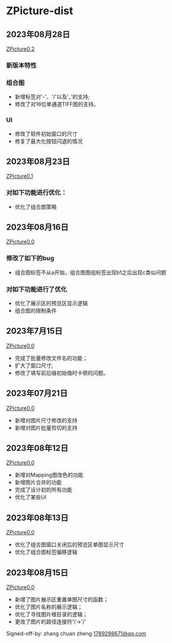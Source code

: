 # ZPicture-dist

## 2023年08月28日
[ZPicture0.2](https://github.com/zhang-chuan-zheng/ZPicture-dist/releases/tag/ZPictureV1)
###  新版本特性
### 组合图
- 新增标签对'-'、'/'以及'_'的支持;
- 修改了对16位单通道TIFF图的支持。
### UI
- 修改了软件初始窗口的尺寸
- 修复了最大化按钮闪退的情况


##  2023年08月23日
[ZPicture0.1](https://github.com/zhang-chuan-zheng/ZPicture-dist/releases/tag/dist)
### 对如下功能进行优化：
- 优化了组合图策略

## 2023年08月16日 
[ZPicture0.0](https://github.com/zhang-chuan-zheng/ZPicture-dist/releases)
### 修改了如下的bug
+ 组合图标签不从a开始，组合图图组标签出现b1之后出现c类似问题

### 对如下功能进行了优化
+ 优化了展示区的预览区显示逻辑
+ 组合图的限制条件

## 2023年7月15日
[ZPicture0.0](https://github.com/zhang-chuan-zheng/ZPicture-dist/releases)
+ 完成了批量修改文件名的功能；
+ 扩大了窗口尺寸;
+ 修改了填写前后缀初始值时卡顿的问题。

## 2023年07月21日
[ZPicture0.0](https://github.com/zhang-chuan-zheng/ZPicture-dist/releases)
+ 新增对图片尺寸修改的支持
+ 新增对图片批量剪切的支持

## 2023年08年12日
[ZPicture0.0](https://github.com/zhang-chuan-zheng/ZPicture-dist/releases)
+ 新增对Mapping图改色的功能
+ 新增图片合并的功能
+ 完成了设计初的所有功能
+ 优化了某些UI

## 2023年08年13日
[ZPicture0.0](https://github.com/zhang-chuan-zheng/ZPicture-dist/releases)
+ 优化了组合图窗口关闭后的预览区单图显示尺寸
+ 优化了组合图标签偏移逻辑


## 2023年08月15日
[ZPicture0.0](https://github.com/zhang-chuan-zheng/ZPicture-dist/releases)
+ 新增了图片展示区重置单图尺寸的函数；
+ 优化了图片名称的展示逻辑；
+ 优化了寻找图片根目录的逻辑；
+ 更改了图片的路径连接符‘\\’->'/'



Signed-off-by: zhang chuan zheng <1789298671@qq.com>
